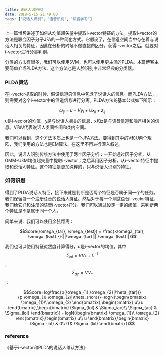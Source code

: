 ```yaml
---
title: 说话人识别#3
date: 2018-5-15 21:49:00
tags: ["说话人识别", "语音识别", "机器学习"]
---
```


上一篇博客讲述了如何从均值超矢量中提取i-vector特征的方法。提取i-vector的方法是联合因子分子JFA的一种简化方式。它假设了，在信道空间当中存在着与说话人相关的特征，因此在分析的时候不做直接的区分。获得i-vector之后，就要对i-vector进行分类判别。

分类的方法有很多，我们可以使用SVM，也可以使用更主流的PLDA。本篇博客主要简单介绍PLDA方法。这个方法也是人脸识别中非常经典的分类器。

### PLDA算法
在i-vector提取的时候，假设信道的信息中包含了说话人的信息。而PLDA方法，则需要对这个i-vector中的信道信息进行分离。PLDA方法的基本公式如下所示：

$$\omega_{ij} = u + Vy_{i} + Ux_{ij} + z_{ij}$$

u是i-vector的均值，y是与说话人相关的信息，x和z是与语音信道和噪声相关的信息。V和U代表说话人类间空间和类内空间。

我们可以看到，这个方法本质上也是一个JFA方法。要得到其中的V和U两个矩阵，我们使用的方法也是EM算法。在这里不再进行深入叙述。

因此，说话人识别传统方法中使用了两个因子分析：一开始通过因子分析，从GMM-UBM均值超矢量中提取i-vector；之后再用因子分析，从i-vector特征中提取和说话人特征。这个特征是更加纯粹的，只与说话人识别的特征。

### 如何识别
得到了PLDA说话人特征，接下来就是判断是否两个特征是否属于同一个的任务。我们保留每一个注册语音的说话人特征。然后对于每一个测试语音i-vector特征，我们给它们和注册的语音i-vector打分。我们可以通过设定一定的阈值，来判断两个特征是不是属于同一个人。

简单来说，我们可以使用余弦距离：

$$Score(\omega_{tar}, \omega_{test}) = \frac{<\omega_{tar}, \omega_{test}>}{||\omega_{tar}||||\omega_{test}||}$$

我们也可以使用特征似然度计算得分，u是i-vector的均值，其中$$\Sigma_{lol}=VV_{*}+D^{-1}$$，$$\Sigma_{ac}=VV_{*}$$：

$$Score=log\frac{p(\omega_{1},\omega_{2}|\theta_{tar})}{p(\omega_{1},\omega_{2}|\theta_{non})}=logN(\begin{bmatrix}
\omega_{1}\\ 
\omega_{2}
\end{bmatrix};\begin{bmatrix}
u\\ 
u
\end{bmatrix},\begin{bmatrix}
\Sigma_{lol} & \Sigma_{ac}\\ 
\Sigma_{ac} & \Sigma_{lol}
\end{bmatrix}) - logN(\begin{bmatrix}
\omega_{1}\\ 
\omega_{2}
\end{bmatrix};\begin{bmatrix}
u\\ 
u
\end{bmatrix},\begin{bmatrix}
\Sigma_{lol} & 0\\ 
0 & \Sigma_{lol}
\end{bmatrix})$$

### reference
《基于i-vector和PLDA的说话人确认方法》